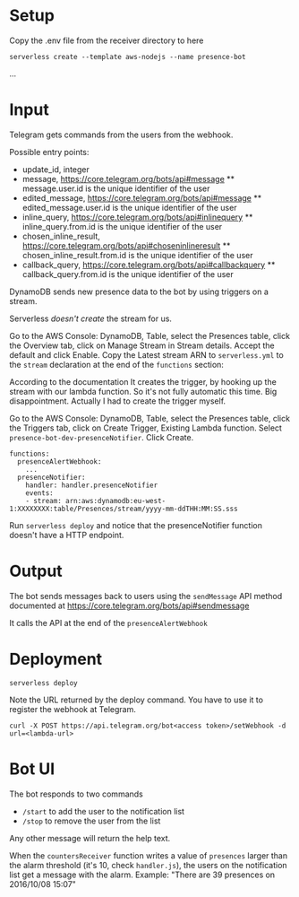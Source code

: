 # Setup

Copy the .env file from the receiver directory to here

```
serverless create --template aws-nodejs --name presence-bot
```
...

# Input

Telegram gets commands from the users from the webhook.

Possible entry points:

* update_id, integer
* message, https://core.telegram.org/bots/api#message
** message.user.id is the unique identifier of the user
* edited_message, https://core.telegram.org/bots/api#message
** edited_message.user.id is the unique identifier of the user
* inline_query, https://core.telegram.org/bots/api#inlinequery
** inline_query.from.id is the unique identifier of the user
* chosen_inline_result, https://core.telegram.org/bots/api#choseninlineresult
** chosen_inline_result.from.id is the unique identifier of the user
* callback_query, https://core.telegram.org/bots/api#callbackquery
** callback_query.from.id is the unique identifier of the user

DynamoDB sends new presence data to the bot by using triggers on a stream.

Serverless *doesn't create*  the stream for us.

Go to the AWS Console: DynamoDB, Table, select the Presences table, click the Overview tab, click on Manage Stream in Stream details. Accept the default and click Enable. Copy the Latest stream ARN to ```serverless.yml``` to the ```stream``` declaration at the end of the ```functions``` section:

 According to the documentation It creates the trigger, by hooking up the stream with our lambda function. So it's not fully automatic this time. Big disappointment. Actually I had to create the trigger myself.

Go to the AWS Console: DynamoDB, Table, select the Presences table, click the Triggers tab, click on Create Trigger, Existing Lambda function. Select ```presence-bot-dev-presenceNotifier```. Click Create.

```
functions:
  presenceAlertWebhook:
    ...
  presenceNotifier:
    handler: handler.presenceNotifier
    events:
    - stream: arn:aws:dynamodb:eu-west-1:XXXXXXXX:table/Presences/stream/yyyy-mm-ddTHH:MM:SS.sss
```

Run ```serverless deploy``` and notice that the presenceNotifier function doesn't have a HTTP endpoint.

# Output

The bot sends messages back to users using the ```sendMessage``` API method documented at https://core.telegram.org/bots/api#sendmessage

It calls the API at the end of the ```presenceAlertWebhook```


# Deployment

```
serverless deploy
```

Note the URL returned by the deploy command. You have to use it to register the webhook at Telegram.

```
curl -X POST https://api.telegram.org/bot<access token>/setWebhook -d url=<lambda-url>
```

# Bot UI

The bot responds to two commands

* ```/start``` to add the user to the notification list
* ```/stop``` to remove the user from the list

Any other message will return the help text.

When the ```countersReceiver``` function writes a value of ```presences``` larger than the alarm threshold (it's 10, check ```handler.js```), the users on the notification list get a message with the alarm. Example: "There are 39 presences on 2016/10/08 15:07"
